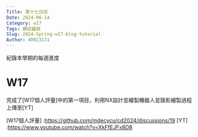 ```yaml
---
Title: 第十七日誌
Date: 2024-06-14 
Category: w17
Tags: 網誌編寫
Slug: 2024-Spring-w17-blog-tutorial
Author: 40923131
---
```


紀錄本學期的每週進度

<!-- PELICAN_END_SUMMARY -->

# W17
完成了[W17個人評量]中的第一項目，利用NX設計並繪製機器人並錄影繪製過程上傳至[YT]


[W17個人評量] :https://github.com/mdecycu/cd2024/discussions/19
[YT] :https://www.youtube.com/watch?v=XkFfEJFx8D8


